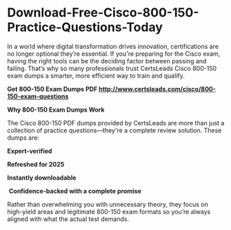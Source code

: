 # Download-Free-Cisco-800-150-Practice-Questions-Today
<p>In a world where digital transformation drives innovation, certifications are no longer optional they&rsquo;re essential. If you&#39;re preparing for the Cisco exam, having the right tools can be the deciding factor between passing and failing. That&rsquo;s why so many professionals trust CertsLeads Cisco 800-150 exam dumps a smarter, more efficient way to train and qualify.</p> <p><strong>Get 800-150 Exam Dumps PDF&nbsp;<a href="http://www.certsleads.com/cisco/800-150-exam-questions">http://www.certsleads.com/cisco/800-150-exam-questions</a></strong></p> <p><strong>Why 800-150 Exam Dumps Work</strong></p> <p>The Cisco 800-150 PDF dumps provided by CertsLeads are more than just a collection of practice questions&mdash;they&#39;re a complete review solution. These dumps are:</p> <p><strong>Expert-verified</strong></p> <p><strong>Refreshed for 2025</strong></p> <p><strong>Instantly downloadable</strong></p> <p>&nbsp;<strong>Confidence-backed with a complete promise</strong></p> <p>Rather than overwhelming you with unnecessary theory, they focus on high-yield areas and legitimate 800-150 exam formats so you&rsquo;re always aligned with what the actual test demands.</p> <p>&nbsp;</p>
